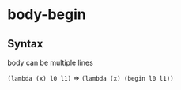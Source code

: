 # body-begin

## Syntax

body can be multiple lines

`(lambda (x) l0 l1)` => `(lambda (x) (begin l0 l1))`
